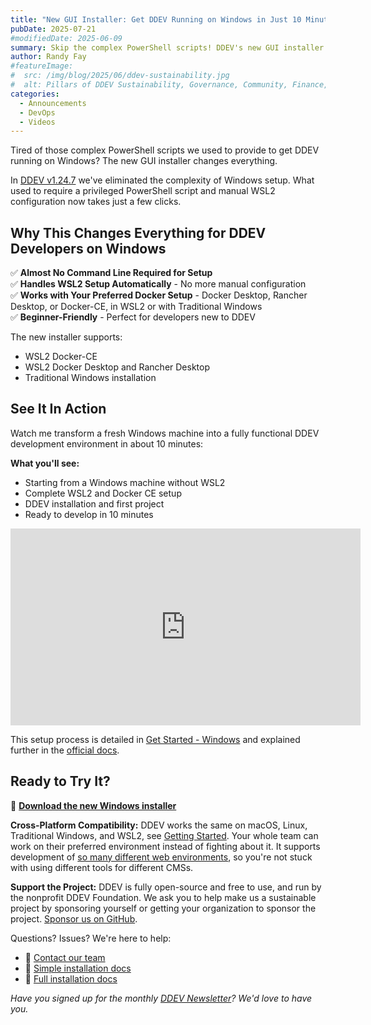 ```yaml
---
title: "New GUI Installer: Get DDEV Running on Windows in Just 10 Minutes (Video)"
pubDate: 2025-07-21
#modifiedDate: 2025-06-09
summary: Skip the complex PowerShell scripts! DDEV's new GUI installer gets you developing on Windows with WSL2 in just 10 minutes. Watch the step-by-step video.
author: Randy Fay
#featureImage:
#  src: /img/blog/2025/06/ddev-sustainability.jpg
#  alt: Pillars of DDEV Sustainability, Governance, Community, Finance, Transparency
categories:
  - Announcements
  - DevOps
  - Videos
---
```


Tired of those complex PowerShell scripts we used to provide to get DDEV running on Windows? The new GUI installer changes everything.

In [DDEV v1.24.7](https://github.com/ddev/ddev/releases/tag/v1.24.7) we've eliminated the complexity of Windows setup. What used to require a privileged  PowerShell script and manual WSL2 configuration now takes just a few clicks.

## Why This Changes Everything for DDEV Developers on Windows

✅ **Almost No Command Line Required for Setup**<br/>
✅ **Handles WSL2 Setup Automatically** - No more manual configuration<br/>
✅ **Works with Your Preferred Docker Setup** - Docker Desktop, Rancher Desktop, or Docker-CE, in WSL2 or with Traditional Windows<br/>
✅ **Beginner-Friendly** - Perfect for developers new to DDEV

The new installer supports:

* WSL2 Docker-CE
* WSL2 Docker Desktop and Rancher Desktop
* Traditional Windows installation

## See It In Action

Watch me transform a fresh Windows machine into a fully functional DDEV development environment in about 10 minutes:

**What you'll see:**
- Starting from a Windows machine without WSL2
- Complete WSL2 and Docker CE setup
- DDEV installation and first project
- Ready to develop in 10 minutes

<div class="video-container">
<iframe width="560" height="315" src="https://www.youtube.com/embed/nKxZ5YNucd4?si=4QWTycKfMTu-nXEz" title="YouTube video player" frameborder="0" allow="accelerometer; autoplay; clipboard-write; encrypted-media; gyroscope; picture-in-picture; web-share" referrerpolicy="strict-origin-when-cross-origin" allowfullscreen></iframe>
</div>

This setup process is detailed in [Get Started - Windows](/get-started) and explained further in the [official docs](https://ddev.readthedocs.io/en/stable/users/install/ddev-installation/#ddev-installation-windows).

## Ready to Try It?

🚀 **[Download the new Windows installer](https://github.com/ddev/ddev/releases)**

**Cross-Platform Compatibility:** DDEV works the same on macOS, Linux, Traditional Windows, and WSL2, see [Getting Started](/get-started). Your whole team can work on their preferred environment instead of fighting about it. It supports development of [so many different web environments](https://ddev.readthedocs.io/en/stable/users/quickstart/), so you're not stuck with using different tools for different CMSs.

**Support the Project:** DDEV is fully open-source and free to use, and run by the nonprofit DDEV Foundation. We ask you to help make us a sustainable project by sponsoring yourself or getting your organization to sponsor the project. [Sponsor us on GitHub](https://github.com/sponsors/ddev).

Questions? Issues? We're here to help:
- 💬 [Contact our team](/contact)
- 📖 [Simple installation docs](/get-started)
- 📖 [Full installation docs](https://ddev.readthedocs.io/en/stable/users/install/ddev-installation/#ddev-installation-windows)

_Have you signed up for the monthly [DDEV Newsletter](/newsletter)? We'd love to have you._
